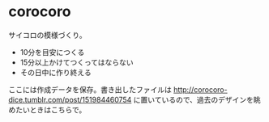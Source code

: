 # corocoro
サイコロの模様づくり。

- 10分を目安につくる
- 15分以上かけてつくってはならない
- その日中に作り終える

ここには作成データを保存。書き出したファイルは http://corocoro-dice.tumblr.com/post/151984460754 に置いているので、過去のデザインを眺めたいときはこちらで。
